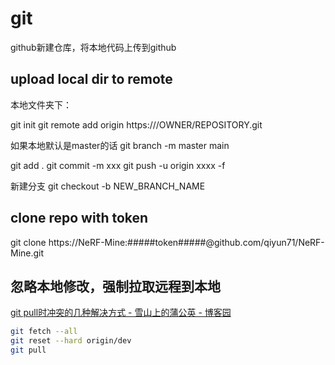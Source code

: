 # git

github新建仓库，将本地代码上传到github

## upload local dir to remote

本地文件夹下：

git init
git remote add origin https:///OWNER/REPOSITORY.git

如果本地默认是master的话
git branch -m master main

git add .
git commit -m xxx
git push -u origin xxxx -f 


新建分支
git checkout -b NEW_BRANCH_NAME

## clone repo with token
git clone https://NeRF-Mine:#####token#####@github.com/qiyun71/NeRF-Mine.git

## 忽略本地修改，强制拉取远程到本地

[git pull时冲突的几种解决方式 - 雪山上的蒲公英 - 博客园](https://www.cnblogs.com/zjfjava/p/10280247.html)

```bash
git fetch --all
git reset --hard origin/dev
git pull
```